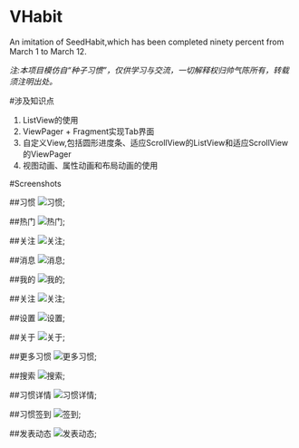 # VHabit
An imitation of SeedHabit,which has been completed ninety percent from March 1 to March 12.

*注:本项目模仿自“种子习惯”，仅供学习与交流，一切解释权归帅气陈所有，转载须注明出处。*

#涉及知识点

1. ListView的使用
2. ViewPager + Fragment实现Tab界面
3. 自定义View,包括圆形进度条、适应ScrollView的ListView和适应ScrollView的ViewPager
4. 视图动画、属性动画和布局动画的使用


#Screenshots

##习惯
![习惯](https://github.com/AmazingChen/VHabit-master/blob/master/images/Screenshot_2017-03-12-22-51-16-188.png);

##热门
![热门](https://github.com/AmazingChen/VHabit-master/blob/master/images/Screenshot_2017-03-12-22-51-29-173.png);

##关注
![关注](https://github.com/AmazingChen/VHabit-master/blob/master/images/Screenshot_2017-03-12-22-51-36-179.png);

##消息
![消息](https://github.com/AmazingChen/VHabit-master/blob/master/images/Screenshot_2017-03-12-22-51-48-394.png);

##我的
![我的](https://github.com/AmazingChen/VHabit-master/blob/master/images/Screenshot_2017-03-12-22-52-02-495.png);

##关注
![关注](https://github.com/AmazingChen/VHabit-master/blob/master/images/Screenshot_2017-03-12-22-52-32-611.png);

##设置
![设置](https://github.com/AmazingChen/VHabit-master/blob/master/images/Screenshot_2017-03-12-22-52-41-330.png);

##关于
![关于](https://github.com/AmazingChen/VHabit-master/blob/master/images/Screenshot_2017-03-12-22-52-50-480.png);

##更多习惯
![更多习惯](https://github.com/AmazingChen/VHabit-master/blob/master/images/Screenshot_2017-03-12-22-52-58-521.png);

##搜索
![搜索](https://github.com/AmazingChen/VHabit-master/blob/master/images/Screenshot_2017-03-12-22-53-07-605.png);

##习惯详情
![习惯详情](https://github.com/AmazingChen/VHabit-master/blob/master/images/Screenshot_2017-03-12-22-53-40-855.png);

##习惯签到
![签到](https://github.com/AmazingChen/VHabit-master/blob/master/images/Screenshot_2017-03-12-22-53-53-265.png);

##发表动态
![发表动态](https://github.com/AmazingChen/VHabit-master/blob/master/images/Screenshot_2017-03-12-22-53-49-170.png);

